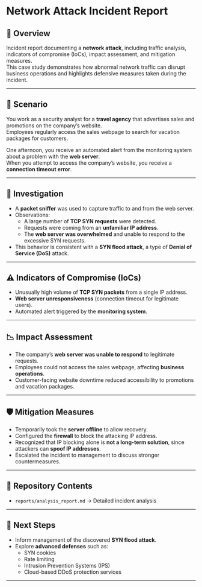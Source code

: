 # Network Attack Incident Report

## 📌 Overview
Incident report documenting a **network attack**, including traffic analysis, indicators of compromise (IoCs), impact assessment, and mitigation measures.  
This case study demonstrates how abnormal network traffic can disrupt business operations and highlights defensive measures taken during the incident.

---

## 📝 Scenario
You work as a security analyst for a **travel agency** that advertises sales and promotions on the company’s website.  
Employees regularly access the sales webpage to search for vacation packages for customers.  

One afternoon, you receive an automated alert from the monitoring system about a problem with the **web server**.  
When you attempt to access the company’s website, you receive a **connection timeout error**.  

---

## 🔎 Investigation
- A **packet sniffer** was used to capture traffic to and from the web server.  
- Observations:
  - A large number of **TCP SYN requests** were detected.  
  - Requests were coming from an **unfamiliar IP address**.  
  - The **web server was overwhelmed** and unable to respond to the excessive SYN requests.  
- This behavior is consistent with a **SYN flood attack**, a type of **Denial of Service (DoS)** attack.  

---

## ⚠️ Indicators of Compromise (IoCs)
- Unusually high volume of **TCP SYN packets** from a single IP address.  
- **Web server unresponsiveness** (connection timeout for legitimate users).  
- Automated alert triggered by the **monitoring system**.  

---

## 📉 Impact Assessment
- The company’s **web server was unable to respond** to legitimate requests.  
- Employees could not access the sales webpage, affecting **business operations**.  
- Customer-facing website downtime reduced accessibility to promotions and vacation packages.  

---

## 🛡️ Mitigation Measures
- Temporarily took the **server offline** to allow recovery.  
- Configured the **firewall** to block the attacking IP address.  
- Recognized that IP blocking alone is **not a long-term solution**, since attackers can **spoof IP addresses**.  
- Escalated the incident to management to discuss stronger countermeasures.  

---

## 📂 Repository Contents
- `reports/analysis_report.md` → Detailed incident analysis  

---

## 📖 Next Steps
- Inform management of the discovered **SYN flood attack**.  
- Explore **advanced defenses** such as:
  - SYN cookies  
  - Rate limiting  
  - Intrusion Prevention Systems (IPS)  
  - Cloud-based DDoS protection services  

---
